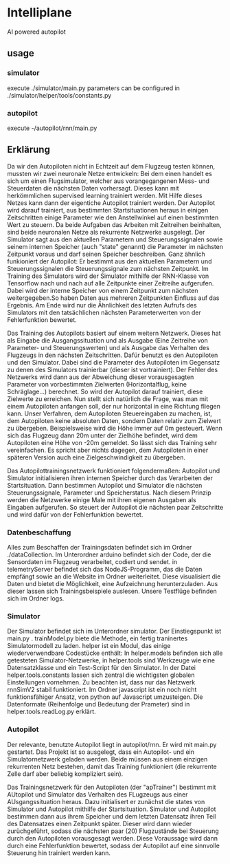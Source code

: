 # Intelliplane
AI powered autopilot 

## usage
### simulator
execute ./simulator/main.py
parameters can be configured in ./simulator/helper/tools/constants.py

### autopilot
execute -/autopilot/rnn/main.py

## Erklärung
Da wir den Autopiloten nicht in Echtzeit auf dem Flugzeug testen können, mussten wir zwei neuronale Netze entwickeln: Bei dem einen handelt
es sich um einen Flugsimulator, welcher aus vorangegangenen Mess- und Steuerdaten die nächsten Daten vorhersagt. Dieses kann mit herkömmlichen supervised learning trainiert werden.
Mit Hilfe dieses Netzes kann dann der eigentiche Autopilot trainiert werden. Der Autopilot wird darauf trainiert, aus bestimmten Startsituationen heraus in einigen Zeitschritten einige Parameter wie den Anstellwinkel auf einen bestimmten Wert zu steuern.
Da beide Aufgaben das Arbeiten mit Zeitreihen beinhalten, sind beide neuronalen Netze als rekurrente Netzwerke ausgelegt. Der Simulator sagt aus den aktuellen Parametern und Steuerungssignalen sowie seinem internen Speicher (auch "state" genannt) die Parameter im nächsten Zeitpunkt voraus und darf seinen Speicher beschreiben.
Ganz ähnlich funkioniert der Autopilot: Er bestimmt aus den aktuellen Parametern und Steuerungssignalen die Steuerungssignale zum nächsten Zeitpunkt.
Im Training des Simulators wird der Simulator mithilfe der RNN-Klasse von Tensorflow nach und nach auf alle Zeitpunkte einer Zeitreihe aufgerufen. Dabei wird der interne Speicher von einem Zeitpunkt zum nächsten weitergegeben.So haben Daten aus mehreren Zeitpunkten Einfluss auf das Ergebnis.
Am Ende wird nur die Ähnlichkeit des letzten Aufrufs des Simulators mit den tatsächlichen nächsten Parameterwerten von der Fehlerfunktion bewertet.

Das Training des Autopilots basiert auf einem weitern Netzwerk. Dieses hat als Eingabe die Ausgangssituation und als Ausgabe (Eine Zeitreihe von Parameter- und Steuerungswerten) und als Ausgabe das Verhalten des Flugzeugs in den nächsten Zeitschritten. Dafür benutzt es den Autopiloten und den Simulator.
Dabei sind die Parameter des Autopiloten im Gegensatz zu denen des Simulators trainierbar (dieser ist vortrainiert). Der Fehler des Netzwerks wird dann aus der Abweichung dieser vorausgesagten Parameter von vorbestimmten Zielwerten (Horizontalflug, keine Schräglage...) berechnet.
So wird der Autopilot darauf trainiert, diese Zielwerte zu erreichen.
Nun stellt sich natürlich die Frage, was man mit einem Autopiloten anfangen soll, der nur horizontal in eine Richtung fliegen kann. Unser Verfahren, dem Autopiloten Steuereingaben zu machen, ist, dem Autopiloten keine absoluten Daten, sondern Daten relativ zum Zielwert zu übergeben.
Beispielsweise wird die Höhe immer auf 0m gesteuert. Wenn sich das Flugzeug dann 20m unter der Zielhöhe befindet, wird dem Autopiloten eine Höhe von -20m gemeldet. So lässt sich das Training sehr vereinfachen.
Es spricht aber nichts dagegen, dem Autopiloten in einer späteren Version auch eine Zielgeschwindigkeit zu übergeben.

Das Autopilottrainingsnetzwerk funktioniert folgendermaßen: Autopilot und Simulator initialisieren ihren internen Speicher durch das Verarbeiten der Startsituation. Dann bestimmen Autopilot und Simulator die nächsten Steuerungssignale, Parameter und Speicherstatus. Nach diesem Prinzip werden die Netzwerke einige Male mit ihren eigenen Ausgaben als Eingaben aufgerufen.
So steuert der Autopilot die nächsten paar Zeitschritte und wird dafür von der Fehlerfunktion bewertet.

### Datenbeschaffung
Alles zum Beschaffen der Trainingsdaten befindet sich im Ordner ./dataCollection. Im Unterordner arduino befindet sich der Code, der die Sensordaten im Flugzeug verarbeitet, codiert und sendet.
in telemetryServer befindet sich das NodeJS-Programm, das die Daten empfängt sowie an die Website im Ordner weiterleitet. Diese visualisiert die Daten und bietet die Möglichkeit, eine Aufzeichnung herunterzuladen. Aus dieser lassen sich Trainingsbeispiele auslesen. Unsere Testflüge befinden sich im Ordner logs.
### Simulator
Der Simulator befindet sich im Unterordner simulator. Der Einstiegspunkt ist main.py . trainModel.py biete die Methode, ein fertig traninertes Simulatormodell zu laden.
helper ist ein Modul, das einige wiederverwendbare Codestücke enthält: In helper.models befinden sich alle getesteten Simulator-Netzwerke, in helper.tools sind Werkzeuge wie eine Datensatzklasse und ein Test-Script für den Simulator. In der Datei helper.tools.constants lassen sich zentral die wichtigsten globalen Einstellungen vornehmen.
Zu beachten ist, dass nur das Netzwerk rnnSimV2 stabil funktioniert.
Im Ordner javascript ist ein noch nicht funktionsfähiger Ansatz, von python auf Javascript umzusteigen.
Die Datenformate (Reihenfolge und Bedeutung der Prameter) sind in helper.tools.readLog.py erklärt.
### Autopilot
Der relevante, benutzte Autopilot liegt in autopilot/rnn. Er wird mit main.py gestartet. Das Projekt ist so ausgelegt, dass ein Autopilot- und ein Simulatornetzwerk geladen werden. Beide müssen aus einem einzigen rekurrenten Netz bestehen, damit das Training funktioniert (die rekurrente Zelle darf aber beliebig kompliziert sein).

Das Trainingsnetzwerk für den Autopiloten (der "apTrainer") bestimmt mit AUtopilot und Simulator das Verhalten des FLugzeugs aus einer AUsgangssituation heraus. Dazu initialisert er zunächst die states von Simulator und Autopilot mithilfe der Startsituation. Simulator und Autopilot bestimmen dann aus ihrem Speicher und dem letzten Datensatz ihren Teil des Datensatzes einen Zeitpunkt später. Dieser wird dann wieder zurüchgeführt, sodass die nächsten paar (20) Flugzustände bei Steuerung durch den Autopiloten vorausgesagt werden.
Diese Voraussage wird dann durch eine Fehlerfunktion bewertet, sodass der Autopilot auf eine sinnvolle Steuerung hin trainiert werden kann.

